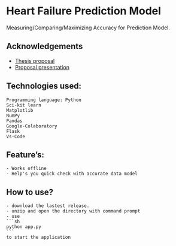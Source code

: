 # Heart Failure Prediction Model

Measuring/Comparing/Maximizing Accuracy for Prediction Model.


## Acknowledgements

 - [Thesis proposal](https://docs.google.com/document/d/1IQe3Nw3bk4S1EnBnp0eftJC5aFsVZTyO/edit?usp=sharing&ouid=107669986898554544562&rtpof=true&sd=true)
 - [Proposal presentation](https://docs.google.com/presentation/d/1bidV-TzWJBCFlaJJP6e8bWn1TNmrG0Xx/edit?usp=sharing&ouid=107669986898554544562&rtpof=true&sd=true)

## Technologies used:
    Programming language: Python
    Sci-kit learn
    Matplotlib
    NumPy
    Pandas
    Google-Colaboratory
    Flask
    Vs-Code

## Feature’s:
    - Works offline
    - Help's you quick check with accurate data model

## How to use?
    - download the lastest release.
    - unzip and open the directory with command prompt
    - use 
    ```sh 
    python app.py
    ``` 
    to start the application 

